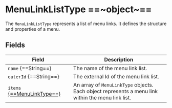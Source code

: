 # MenuLinkListType ==~object~==

The `MenuLinkListType` represents a list of menu links. It defines the structure and properties of a menu.

## Fields

| Field                                        | Description                                                                                            |
|----------------------------------------------|--------------------------------------------------------------------------------------------------------|
| `name` {==String==}                          | The name of the menu link list.                                                                        |
| `outerId` {==String==}                       | The external Id of the menu link list.                                                                 |
| `items` [{==MenuLinkType==}](MenuLinkType.md)| An array of `MenuLinkType` objects.<br>Each object represents a menu link within the menu link list.   |

